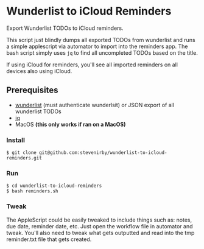 # Wunderlist to iCloud Reminders

Export Wunderlist TODOs to iCloud reminders.

This script just blindly dumps all exported TODOs from wunderlist and runs a simple applescript via automator to import into the reminders app. The bash script simply uses `jq` to find all uncompleted TODOs based on the title.

If using iCloud for reminders, you'll see all imported reminders on all devices also using iCloud.

## Prerequisites

- [wunderlist](https://github.com/wayneashleyberry/wunderline) (must authenticate wunderlsit) or JSON export of all wunderlist TODOs
- [jq](https://github.com/stedolan/jq)
- MacOS **(this only works if ran on a MacOS)**

### Install

```
$ git clone git@github.com:stevenirby/wunderlist-to-icloud-reminders.git
```

### Run

```
$ cd wunderlist-to-icloud-reminders
$ bash reminders.sh
```

### Tweak

The AppleScript could be easily tweaked to include things such as: notes, due date, reminder date, etc. Just open the workflow file in automator and tweak. You'll also need to tweak what gets outputted and read into the tmp reminder.txt file that gets created.
